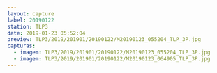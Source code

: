 ```yaml
---
layout: capture
label: 20190122
station: TLP3
date: 2019-01-23 05:52:04
preview: TLP3/2019/201901/20190122/M20190123_055204_TLP_3P.jpg
capturas:
  - imagem: TLP3/2019/201901/20190122/M20190123_055204_TLP_3P.jpg
  - imagem: TLP3/2019/201901/20190122/M20190123_064905_TLP_3P.jpg
---
```

